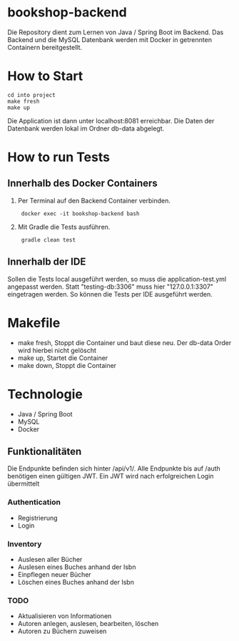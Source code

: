 # bookshop-backend
Die Repository dient zum Lernen von Java / Spring Boot im Backend.
Das Backend und die MySQL Datenbank werden mit Docker in getrennten Containern bereitgestellt.

# How to Start
    cd into project
    make fresh
    make up

Die Application ist dann unter localhost:8081 erreichbar.
Die Daten der Datenbank werden lokal im Ordner db-data abgelegt.

# How to run Tests 
## Innerhalb des Docker Containers
1. Per Terminal auf den Backend Container verbinden.  

        docker exec -it bookshop-backend bash  
2. Mit Gradle die Tests ausführen.  

        gradle clean test

## Innerhalb der IDE
Sollen die Tests local ausgeführt werden, so muss die application-test.yml angepasst werden.
Statt "testing-db:3306" muss hier "127.0.0.1:3307" eingetragen werden.
So können die Tests per IDE ausgeführt werden.

# Makefile
- make fresh,
Stoppt die Container und baut diese neu. Der db-data Order wird hierbei nicht gelöscht
- make up,
Startet die Container
- make down,
Stoppt die Container

# Technologie
- Java / Spring Boot
- MySQL
- Docker

## Funktionalitäten
Die Endpunkte befinden sich hinter /api/v1/.
Alle Endpunkte bis auf /auth benötigen einen gültigen JWT.
Ein JWT wird nach erfolgreichen Login übermittelt

### Authentication
- Registrierung
- Login

### Inventory

- Auslesen aller Bücher 
- Auslesen eines Buches anhand der Isbn
- Einpflegen neuer Bücher
- Löschen eines Buches anhand der Isbn

### TODO
- Aktualisieren von Informationen
- Autoren anlegen, auslesen, bearbeiten, löschen
- Autoren zu Büchern zuweisen
